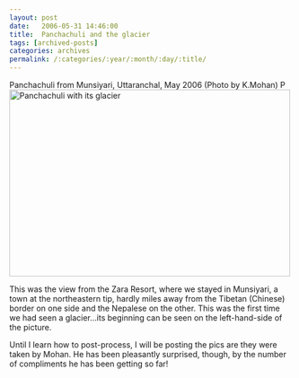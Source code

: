 ```yaml
---
layout: post
date:	2006-05-31 14:46:00
title:  Panchachuli and the glacier
tags: [archived-posts]
categories: archives
permalink: /:categories/:year/:month/:day/:title/
---
```

<P>Panchachuli from Munsiyari, Uttaranchal, May 2006 (Photo by K.Mohan)
P<A title="Photo Sharing" href="http://www.flickr.com/photos/86494503@N00/157077213/"><IMG height=333 alt="Panchachuli with its glacier" src="http://static.flickr.com/74/157077213_24d82a79a2.jpg" width=500></A>


This was the view from the Zara Resort, where we stayed in Munsiyari, a town at the northeastern tip, hardly miles away from the Tibetan (Chinese) border on one side and the Nepalese on the other. This was the first time we had seen a glacier...its beginning can be seen on the left-hand-side of the picture.

Until I learn how to post-process, I will be posting the pics are they were taken by Mohan. He has been pleasantly surprised, though, by the number of compliments he has been getting so far!</P>
